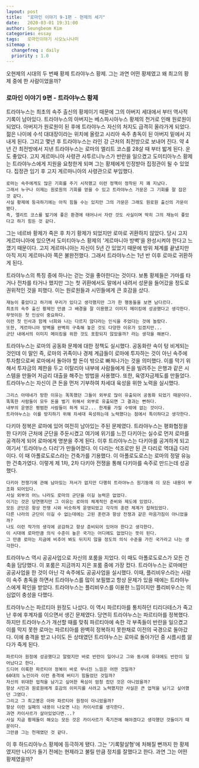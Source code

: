 ```yaml
---
layout: post
title:  "로마인 이야기 9-1편 - 현제의 세기"
date:   2020-03-01 19:31:00
author: Seungbeom Kim
categories: essay
tags:	로마인이야기 시오노나나미
sitemap :
  changefreq : daily
  priority : 1.0
---
```


오현제의 시대의 두 번째 황제 트라야누스 황제. 그는 과연 어떤 황제였고 왜 최고의 황제 중에 한 사람이었을까?

### 로마인 이야기 9편 - 트라야누스 황제

트라야누스는 최초의 속주 출신의 황제이기 때문에 그의 아버지 세대에서 부터 역사적 기록이 남아있다. 트라야누스의 아버지는 베스파시아누스 황제의 천거로 인해 원로원이 되었다. 아버지가 원로원이 된 후에 트라야누스 자신의 처지도 급격히 올라가게 되었다. 젊은 나이에 수석 대대장이라는 위치에 올랐고 시리아 속주 총독이 된 아버지 밑에서 지내게 된다. 그리고 몇년 후 트라야누스는 라인 강 근처의 최전방으로 보내어 진다. 약 4년 간 최전방에서 지낸 트라야누스는 로마의 엘리트 코스를 28살 때 부터 밟게 된다. 운도 좋았다. 고지 게르마니아 사령관 사투르니누스가 반란을 일으켰고 도미티아누스 황제는 트라야누스에게 지원을 요청한게 되며 그는 황제에게 인정받아 집정관이 될 수 있었다. 집정관 임기 후 고지 게르마니아의 사령관으로 부임했다.

```
로마는 속주에게도 많은 기회를 주기 시작했고 이런 정책이 정착된 지 꽤 지났다.
그래서 누구나 이제는 원로원의 기회를 얻을 수 있고 트라야누스 가문은 그 기회를 잘 잡은 것 같다.
사실 황제에 등극하기에는 아직 힘들 수는 있지만 그의 가문은 그래도 원로원 출신의 가문이 됐다.
즉, 엘리트 코스를 밟기에 좋은 환경에 태어나서 자란 것도 사실이며 딱히 그의 재능이 좋았다고 하기 힘든 것 같다.
```

그는 네르바 황제가 죽은 후 차기 황제가 되었지만 로마로 귀환하지 않았다. 당시 고지 게르마니아에 있으면서 도미티아누스 황제의 '게르마니아 방벽'을 완성시켜야 한다고 느꼈기 때문이다. 고지 게르마니아는 자신이 5년 간 있었기 때문에 방위 체계를 끝냈지만 아직 저지 게르마니아 쪽은 불완전했다. 그래서 트라야누스는 1년 반 이후 로마로 귀환하게 된다.

트라야누스의 특징 중에 하나는 걷는 것을 좋아한다는 것이다. 보통 황제들은 가마를 타거나 전차를 타거나 했지만 그는 첫 귀환에서도 말에서 내려서 성문을 들어갔을 정도로 권위적인 것을 피했다. 이는 원로원들과 시민들에게 큰 호감을 샀다.

```
재능이 좋았다고 하기에 무리가 있다고 생각했지만 그가 한 행동들을 보면 남다르다.
최초의 속주 출신 황제인 만큼 그 배경을 잘 이용했고 이미지 메이킹에 성공했다고 생각한다.
무엇이든 첫 인상이 중요하다.
이런 첫 인사과 함께 너희와 나는 다르지 않다라는 인식을 주었다는 것에 놀랐다.
또한, 게르마니아 방벽을 완벽히 구축해 놓은 것도 다양한 이유가 있겠지만...
군단 내에서의 이미지 메이킹을 위한 것도 포함되지 않았을까? 라는 생각을 해본다.
```

트라야누스는 로마의 공동화 문제에 대한 정책도 실시했다. 공동화란 속이 텅 비게되는 것인데 이 말인 즉, 로마의 귀족이나 경제 계급들이 로마에 투자하는 것이 아닌 속주에 투자함으로써 로마에서 돌아야 할 돈이 밖으로 빠져나가는 것을 의미했다. 이를 막기 위해서 투자금의 제한을 두고 이탈리아 내부에 사람들에게 돈을 빌려주는 은행과 같은 시스템을 만들어 저금리 대출을 해주는 방법을 사용했다. 또한, 육영자금제도를 만들었다. 트라야누스는 자신이 큰 돈을 먼저 기부하여 차세대 육성을 위한 노력을 실시했다.

```
그리스 아테네가 망한 이유는 똑똑했던 그들이 외부로 많이 유출되어 공동화 되었기 때문이다.
똑똑한 사람들이 모두 돈을 벌기 위해서 외부로 유출되면 그 결과는 뻔하다.
내부의 운영은 평범한 사람들이 하게 되고... 한계를 가질 수밖에 없는 것이다.
트라야누스는 이를 방지하기 위해 차세대 육성하는데 노력했다는 점에서 특이하다고 생각한다.
```

다키아 정복은 로마에 있어 여전히 남아있는 주된 문제였다. 트라야누스는 평화협정을 한 다키아 근처에 군단을 주둔시켰고 여기에 위기를 느낀 다키아는 실수로 먼저 로마를 공격하게 되어 로마에게 명분을 주게 된다. 이후 트라야누스는 다키아를 공겨하게 되고 여기서 '트라야누스 다리'가 만들어졌다. 이 다리는 석조로만 된 큰 다리로 역대급 다리이다. 이 때 아폴로도로스라는 건축가를 기용했다. 이 아폴로도로스는 로마의 정말 유능한 건축가였다. 이렇게 제 1차, 2차 다키아 전쟁을 통해 다키아를 속주로 만드는데 성공했다.

```
다키아 전쟁기에 관해 남아있는 저서가 없지만 다행히 트라야누스 원기둥에 이 모든 내용이 부조화 되어있다.
사실 외부의 어느 나라도 로마의 군단을 이길 능력은 없었다.
이기는 것은 당연했지만 그 이유는 로마의 체계적인 준비와 제도에 있었다.
모든 군단은 항상 전쟁 시와 비슷하게 운영되었고 각각의 훈련 체계가 잡혀있었다.
다른 나라의 군단이 이길 수 없는데에는 고된 훈련과 항상 전쟁과 같은 마음가짐이 아니었을까?
나도 이런 작가의 생각에 공감하고 항상 준비되어 있어야 한다고 생각한다.
이 시대에 로마만큼 의식 수준이 높은 국가는 어디에도 없었다는 뜻이 된다.
그 만큼 로마는 지금에 비추어 봐도 뒤지지 않을 정도의 의식 수준을 가진 국가라고 나는 생각한다.
```

트라야누스 역시 공공사업으로 자신의 포룸을 지었다. 이 때도 아폴로도로스가 모든 건축을 담당했다. 이 포룸은 지금까지 지은 포룸 중에 가장 컸다. 트라야누스는 로마에만 공공사업을 한 것이 아닌 각 속주에도 공공사업을 실시했다. 이때, 플리비우스라는 사람이 속주 총독을 하면서 트라야누스를 많이 보필했고 항상 문제가 있을 때에는 트라야누스에게 확인을 받았다. 트라야누스는 플리비우스를 이용한 느낌이지만 플리비우스는 의심없이 충성을 다했다.

트라야누스는 파르티아 원정도 나섰다. 이 역시 파르티아를 통치하던 티리다테스가 죽고 난 후에 후계자를 이으면서 생긴 문제였다. 당연히 트라야누스는 파르티아를 정복했다. 하지만 트라야누스가 개선할 때를 맞춰 파르티아에 속한 각 부족들이 반란을 일으켰고 이를 막지 못한 로마는 파르티아를 완벽히 정복하지 못한채로 이전의 국경으로 돌아갔다. 이에 충격을 받고 나이도 든 상태였던 트리야누스는 로마로 돌아가던 중 시름시름 앓다가 죽게 된다.

```
파르티아 원정에 성공했다고 알렸지만 바로 반란이 일어나고 그와 동시에 유대에도 반란이 일어났다고 한다.
드디어 이룩한 파르티아 정복이 바로 무너진 느낌은 어떤 것일까?
60대의 노인이라 이런 충격에 버티기 힘들었던 것일까?
자신의 위대한 업적을 남기고 싶어한 욕심이 엄청 컸던 것은 아니었을까?
항상 시민과 원로원에게 호감의 이미지를 사려고 노력했지만 사실은 큰 업적을 남기고 싶어했던 그였다.
그리고 그 최고봉은 아마 파르티아 원정이 아니었을까?
항상 이런 실패의 내용이 나오면 나는 카이사르를 생각한다.
과연 카이사르가 살아있었다면...?
사실 지금 황제들이 해오는 모든 것은 카이사르가 죽기전에 해야겠다고 생각했던 것들이기 때문이다.
그만큼 그는 천재였던 것 같다.
```

이 후 하드리아누스 황제에 등극하게 됐다. 그는 '기록말살형'에 처해질 뻔까지 한 황제였지만 나이가 들기 전에는 현제라고 불릴 만큼 정치를 잘했다고 한다. 과연 그는 어떤 황제였을까?

